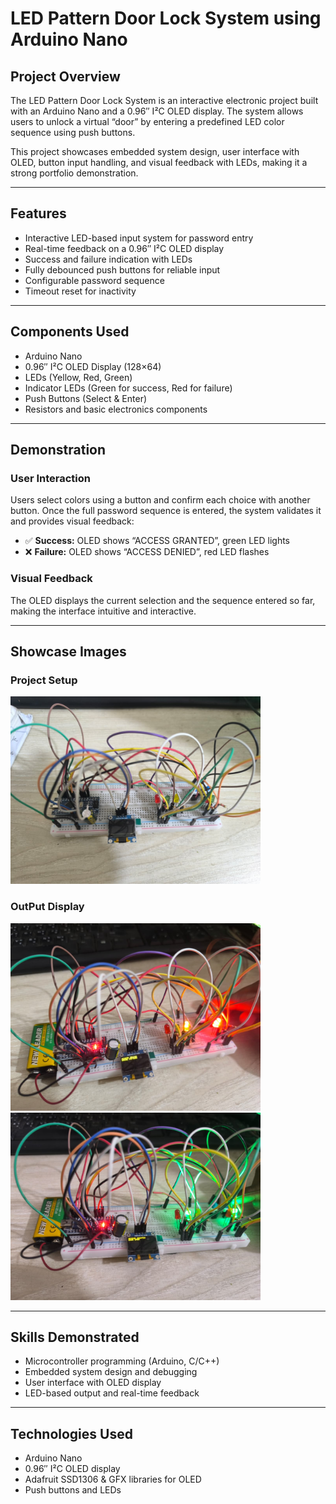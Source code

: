 # LED Pattern Door Lock System using Arduino Nano

## Project Overview
The LED Pattern Door Lock System is an interactive electronic project built with an Arduino Nano and a 0.96″ I²C OLED display. The system allows users to unlock a virtual “door” by entering a predefined LED color sequence using push buttons.

This project showcases embedded system design, user interface with OLED, button input handling, and visual feedback with LEDs, making it a strong portfolio demonstration.

---

## Features
- Interactive LED-based input system for password entry  
- Real-time feedback on a 0.96″ I²C OLED display  
- Success and failure indication with LEDs  
- Fully debounced push buttons for reliable input  
- Configurable password sequence  
- Timeout reset for inactivity  

---

## Components Used
- Arduino Nano  
- 0.96″ I²C OLED Display (128×64)  
- LEDs (Yellow, Red, Green)  
- Indicator LEDs (Green for success, Red for failure)  
- Push Buttons (Select & Enter)  
- Resistors and basic electronics components  

---

## Demonstration

### User Interaction
Users select colors using a button and confirm each choice with another button. Once the full password sequence is entered, the system validates it and provides visual feedback:

- ✅ **Success:** OLED shows “ACCESS GRANTED”, green LED lights  
- ❌ **Failure:** OLED shows “ACCESS DENIED”, red LED flashes  

### Visual Feedback
The OLED displays the current selection and the sequence entered so far, making the interface intuitive and interactive.

---

## Showcase Images
### Project Setup
<img src="assets/1ed19b16-2f81-4568-ba28-cdd507b1e6ec.jpg" alt="image" width="400" />

### OutPut Display
<img src="assets/d77b7307-c752-413f-9d89-f71aa6267eb1.jpg" alt="image" width="400" />
<img src="assets/83680a4b-48e4-4006-98c3-fa2c047c22e8.jpg" alt="image" width="400" />

---

## Skills Demonstrated
- Microcontroller programming (Arduino, C/C++)  
- Embedded system design and debugging  
- User interface with OLED display  
- LED-based output and real-time feedback  

---

## Technologies Used
- Arduino Nano  
- 0.96″ I²C OLED display  
- Adafruit SSD1306 & GFX libraries for OLED  
- Push buttons and LEDs
